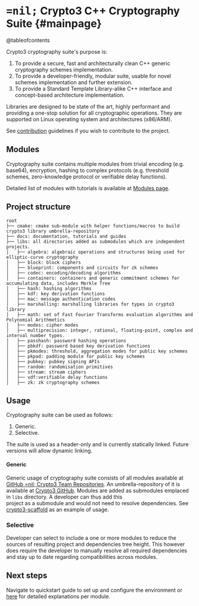 # <span style='font-family: monospace'>=nil;</span> Crypto3 C++ Cryptography Suite {#mainpage}

@tableofcontents

Crypto3 cryptography suite's purpose is:
1. To provide a secure, fast and architecturally clean C++ generic cryptography schemes implementation.
2. To provide a developer-friendly, modular suite, usable for novel schemes implementation and further
 extension.
3. To provide a Standard Template Library-alike C++ interface and concept-based architecture implementation.

Libraries are designed to be state of the art, highly performant and providing a one-stop solution for 
all cryptographic operations. They are supported on Linux operating system and architectures (x86/ARM).


See [contribution](contributing.md) guidelines if you wish to contribute to the project.

## Modules
Cryptography suite contains multiple modules from trivial encoding (e.g. base64), encryption, hashing
to complex protocols (e.g. threshold schemes, zero-knowledge protocol or verifiable delay functions).

Detailed list of modules with tutorials is available at [Modules page](modules.html).

## Project structure
```
root
├── cmake: cmake sub-module with helper functions/macros to build crypto3 library umbrella-repository
├── docs: documentation, tutorials and guides
├── libs: all directories added as submodules which are independent projects.
│   ├── algebra: algebraic operations and structures being used for elliptic-curve cryptography
│   ├── block: block ciphers
│   ├── blueprint: components and circuits for zk schemes
│   ├── codec: encoding/decoding algorithms
│   ├── containers: containers and generic commitment schemes for accumulating data, includes Merkle Tree
│   ├── hash: hashing algorithms
│   ├── kdf: key derivation functions 
│   ├── mac: message authentication codes
│   ├── marshalling: marshalling libraries for types in crypto3 library
│   ├── math: set of Fast Fourier Transforms evaluation algorithms and Polynomial Arithmetics
│   ├── modes: cipher modes
│   ├── multiprecision: integer, rational, floating-point, complex and interval number types. 
│   ├── passhash: password hashing operations 
│   ├── pbkdf: password based key derivation functions
│   ├── pkmodes: threshold, aggregation modes for public key schemes
│   ├── pkpad: padding module for public key schemes
│   ├── pubkey: pubkey signing APIs
│   ├── random: randomisation primitives 
│   ├── stream: stream ciphers
│   ├── vdf:verifiable delay functions 
│   ├── zk: zk cryptography schemes
```


## Usage

Cryptography suite can be used as follows:

1. Generic.
2. Selective.

The suite is used as a header-only and is currently statically linked. Future versions will allow dynamic linking. 

#### Generic
Generic usage of cryptography suite consists of all modules available at 
[GitHub =nil; Crypto3 Team Repositories](https://github.com/orgs/NilFoundation/teams/nil-crypto3/repositories). 
An umbrella-repository of it is available at  [Crypto3 GitHub](https://github.com/nilfoundation/crypto3.git). Modules
are added as submodules emplaced in `libs` directory. A developer can thus add this  
project as a submodule and would not need to resolve dependencies. See [crypto3-scaffold](https://github.com/NilFoundation/crypto3-scaffold) as an example of usage. 

### Selective
Developer can select to include a one or more modules to reduce the sources of resulting project and dependencies tree height. This however
does require the developer to manually resolve all required dependencies and stay up to date regarding
compatibilities across modules.


## Next steps
 <!--TODO Link generated via doxygen -->
Navigate to quickstart guide to set up and configure the environment or [here](modules.html) for detailed explanations per module. 